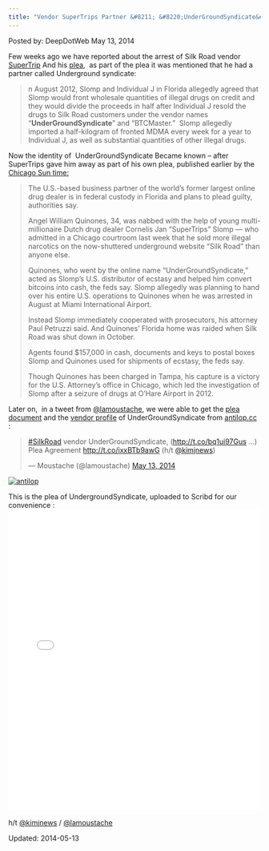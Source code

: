 ```yaml
---
title: "Vendor SuperTrips Partner &#8211; &#8220;UnderGroundSyndicate&#8221; To Plead Guilty"
---
```


Posted by: DeepDotWeb
<span>May 13, 2014</span>

<p>Few weeks ago we have reported about the arrest of Silk Road vendor <a href="/2014/04/25/dutch-man-vendor-supertrips-plead-guilty-selling-illegal-drugs-millions-shuttered-silk-road/"> SuperTrip</a> And his <a href="/2014/05/08/supertrips-pleaded-guilty-for-selling-large-amounts-on-silk-road/">plea</a>,  as part of the plea it was mentioned that he had a partner called Underground syndicate:</p>
<blockquote><p>n August 2012, Slomp and Individual J in Florida allegedly agreed that Slomp would front wholesale quantities of illegal drugs on credit and they would divide the proceeds in half after Individual J resold the drugs to Silk Road customers under the vendor names “<strong>UnderGroundSyndicate</strong>” and “BTCMaster.”  Slomp allegedly imported a half-kilogram of fronted MDMA every week for a year to Individual J, as well as substantial quantities of other illegal drugs.</p></blockquote>
<p>Now the identity of  UnderGroundSyndicate Became known &#8211; after SuperTrips gave him away as part of his own plea, published earlier by the <a href="http://www.suntimes.com/27419179-761/partner-of-ex-largest-online-drug-dealer-plans-to-plead-guilty.html#.U3JuoXYXLBZ">Chicago Sun time:</a></p>
<blockquote>
<p class="body.text">The U.S.-based business partner of the world’s former largest online drug dealer is in federal custody in Florida and plans to plead guilty, authorities say.</p>
<p class="body.text">Angel William Quinones, 34, was nabbed with the help of young multi-millionaire Dutch drug dealer Cornelis Jan “SuperTrips” Slomp — who admitted in a Chicago courtroom last week that he sold more illegal narcotics on the now-shuttered underground website “Silk Road” than anyone else.</p>
<p class="body.text">Quinones, who went by the online name “UnderGroundSyndicate,” acted as Slomp’s U.S. distributor of ecstasy and helped him convert bitcoins into cash, the feds say. Slomp allegedly was planning to hand over his entire U.S. operations to Quinones when he was arrested in August at Miami International Airport.</p>
<p class="body.text">Instead Slomp immediately cooperated with prosecutors, his attorney Paul Petruzzi said. And Quinones’ Florida home was raided when Silk Road was shut down in October.</p>
<p class="body.text">Agents found $157,000 in cash, documents and keys to postal boxes Slomp and Quinones used for shipments of ecstasy, the feds say.</p>
<p class="body.text">Though Quinones has been charged in Tampa, his capture is a victory for the U.S. Attorney’s office in Chicago, which led the investigation of Slomp after a seizure of drugs at O’Hare Airport in 2012.</p>
</blockquote>
<p>Later on,  in a tweet from <a href="https://twitter.com/lamoustache">@lamoustache</a>, we were able to get the <a href="http://antilop.cc/sr/files/2014_05_13_QUINONES_plea_agreement.pdf">plea document</a> and the <a href="http://antilop.cc/sr/vendors/8184c05ea4.htm">vendor profile</a> of UnderGroundSyndicate from <a href="http://antilop.cc/sr/">antilop.cc</a> :</p>
<blockquote class="twitter-tweet" width="550">
<p><a href="https://twitter.com/search?q=%23SilkRoad&amp;src=hash">#SilkRoad</a> vendor UnderGroundSyndicate, (<a href="http://t.co/bq1ui97Gus">http://t.co/bq1ui97Gus</a> …) Plea Agreement <a href="http://t.co/ixxBTb9awG">http://t.co/ixxBTb9awG</a> (h/t <a href="https://twitter.com/kimjnews">@kimjnews</a>)</p>
<p>&mdash; Moustache (@lamoustache) <a href="https://twitter.com/lamoustache/statuses/466293358030487552">May 13, 2014</a></p></blockquote>
<p><script async src="//platform.twitter.com/widgets.js" charset="utf-8"></script></p>
<p><a href="/imgs/2014/05/antilop.png"><img class="aligncenter  wp-image-5551" src="/imgs/2014/05/antilop.png" alt="antilop" width="681" height="390" srcset="/imgs/2014/05/antilop.png 1459w, /imgs/2014/05/antilop-300x172.png 300w, /imgs/2014/05/antilop-1024x586.png 1024w" sizes="(max-width: 681px) 100vw, 681px"/></a></p>
<p>This is the plea of UndergroundSyndicate, uploaded to Scribd for our convenience :<br/>
<iframe id="doc_16269" class="scribd_iframe_embed" src="//www.scribd.com/embeds/223837739/content?start_page=1&amp;view_mode=scroll&amp;show_recommendations=true" width="100%" height="600" frameborder="0" scrolling="no" data-auto-height="false" data-aspect-ratio="undefined"></iframe></p>
<p>h/t <a href="https://twitter.com/kimjnews">@kimjnews</a> / <a href="https://twitter.com/lamoustache">@lamoustache</a></p>

Updated: 2014-05-13
    
